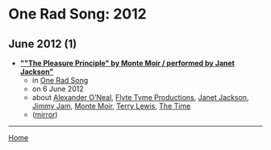 # One Rad Song: 2012

## June 2012 (1)

 - [**""The Pleasure Principle" by Monte Moir / performed by Janet Jackson"**](http://www.oneradsong.com/2012/06/pleasure-principle-by-monte.html)
    - in [One Rad Song](../../../publications/k-o/one-rad-song/index.md)
    - on 6 June 2012
    - about [Alexander O’Neal](../../../topics/alexander-o-neal/index.md), [Flyte Tyme Productions](../../../topics/flyte-tyme-productions/index.md), [Janet Jackson](../../../topics/janet-jackson/index.md), [Jimmy Jam](../../../topics/jimmy-jam/index.md), [Monte Moir](../../../topics/monte-moir/index.md), [Terry Lewis](../../../topics/terry-lewis/index.md), [The Time](../../../topics/the-time/index.md)
    - ([mirror](https://web.archive.org/web/*/http://www.oneradsong.com/2012/06/pleasure-principle-by-monte.html))

----

[Home](../index.md)
